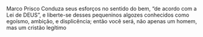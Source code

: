 Marco Prisco
Conduza seus esforços no sentido do bem, “de acordo com a Lei de DEUS”, e liberte-se desses pequeninos algozes conhecidos como egoísmo, ambição, e displicência; então você será, não apenas um homem, mas um cristão legítimo
